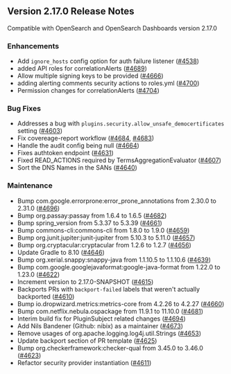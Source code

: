 ## Version 2.17.0 Release Notes

Compatible with OpenSearch and OpenSearch Dashboards version 2.17.0

### Enhancements
* Add `ignore_hosts` config option for auth failure listener ([#4538](https://github.com/opensearch-project/security/pull/4538))
* added API roles for correlationAlerts ([#4689](https://github.com/opensearch-project/security/pull/4689))
* Allow multiple signing keys to be provided ([#4666](https://github.com/opensearch-project/security/pull/4666))
* adding alerting comments security actions to roles.yml ([#4700](https://github.com/opensearch-project/security/pull/4700))
* Permission changes for correlationAlerts ([#4704](https://github.com/opensearch-project/security/pull/4704))

### Bug Fixes
* Addresses a bug with `plugins.security.allow_unsafe_democertificates` setting ([#4603](https://github.com/opensearch-project/security/pull/4603))
* Fix covereage-report workflow ([#4684](https://github.com/opensearch-project/security/pull/4684), [#4683](https://github.com/opensearch-project/security/pull/4683))
* Handle the audit config being null ([#4664](https://github.com/opensearch-project/security/pull/4664))
* Fixes authtoken endpoint ([#4631](https://github.com/opensearch-project/security/pull/4631))
* Fixed READ_ACTIONS required by TermsAggregationEvaluator ([#4607](https://github.com/opensearch-project/security/pull/4607))
* Sort the DNS Names in the SANs ([#4640](https://github.com/opensearch-project/security/pull/4640))

### Maintenance
* Bump com.google.errorprone:error_prone_annotations from 2.30.0 to 2.31.0 ([#4696](https://github.com/opensearch-project/security/pull/4696))
* Bump org.passay:passay from 1.6.4 to 1.6.5 ([#4682](https://github.com/opensearch-project/security/pull/4682))
* Bump spring_version from 5.3.37 to 5.3.39 ([#4661](https://github.com/opensearch-project/security/pull/4661))
* Bump commons-cli:commons-cli from 1.8.0 to 1.9.0 ([#4659](https://github.com/opensearch-project/security/pull/4659))
* Bump org.junit.jupiter:junit-jupiter from 5.10.3 to 5.11.0 ([#4657](https://github.com/opensearch-project/security/pull/4657))
* Bump org.cryptacular:cryptacular from 1.2.6 to 1.2.7 ([#4656](https://github.com/opensearch-project/security/pull/4656))
* Update Gradle to 8.10 ([#4646](https://github.com/opensearch-project/security/pull/4646))
* Bump org.xerial.snappy:snappy-java from 1.1.10.5 to 1.1.10.6 ([#4639](https://github.com/opensearch-project/security/pull/4639))
* Bump com.google.googlejavaformat:google-java-format from 1.22.0 to 1.23.0 ([#4622](https://github.com/opensearch-project/security/pull/4622))
* Increment version to 2.17.0-SNAPSHOT ([#4615](https://github.com/opensearch-project/security/pull/4615))
* Backports PRs with `backport-failed` labels that weren't actually backported ([#4610](https://github.com/opensearch-project/security/pull/4610))
* Bump io.dropwizard.metrics:metrics-core from 4.2.26 to 4.2.27 ([#4660](https://github.com/opensearch-project/security/pull/4660))
* Bump com.netflix.nebula.ospackage from 11.9.1 to 11.10.0 ([#4681](https://github.com/opensearch-project/security/pull/4681))
* Interim build fix for PluginSubject related changes ([#4694](https://github.com/opensearch-project/security/pull/4694))
* Add Nils Bandener (Github: nibix) as a maintainer ([#4673](https://github.com/opensearch-project/security/pull/4673))
* Remove usages of org.apache.logging.log4j.util.Strings ([#4653](https://github.com/opensearch-project/security/pull/4653))
* Update backport section of PR template ([#4625](https://github.com/opensearch-project/security/pull/4625))
* Bump org.checkerframework:checker-qual from 3.45.0 to 3.46.0 ([#4623](https://github.com/opensearch-project/security/pull/4623))
* Refactor security provider instantiation ([#4611](https://github.com/opensearch-project/security/pull/4611))